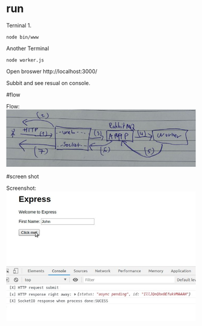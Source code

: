 # run

Terninal 1.
```
node bin/www
```
Another Terminal
```
node worker.js
```
Open broswer
http://localhost:3000/

Subbit and see resual on console.

#flow

Flow: ![Alt][1]

[1]: /flow.jpg "Title"

#screen shot

Screenshot: ![Alt][2]

[2]: /screenshot.jpg "Title"
